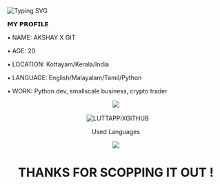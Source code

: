
![Typing SVG](https://readme-typing-svg.herokuapp.com/?lines=𝗛𝗮𝗶+𝗜𝗮𝗺+AKSHAY+x+GITHUB;𝗜𝗮𝗺+𝗔+𝗣𝘆𝘁𝗵𝗼𝗻+𝗗𝗲𝘃𝗲𝗹𝗼𝗽𝗲𝗿)


<p align="left">
𝗠𝗬 𝗣𝗥𝗢𝗙𝗜𝗟𝗘
<p align="left">
• NAME: AKSHAY X GIT
<p align="left">
• AGE: 20
<p align="left">
• LOCATION: Kottayam/Kerala/India
<p align="left">
• LANGUAGE: English/Malayalam/Tamil/Python
<p align="left">
• WORK: Python dev, smallscale business, crypto trader

<p align="center">
  <img src="https://github-stats-alpha.vercel.app/api/?username=AKSHAYXGITHUB&cc=000&tc=00ff00&ic=fff000&bc=fff" align="center">
</p>

<p align="center">&nbsp;
  <img align="center" src="https://github-readme-stats.vercel.app/api?username=AKSHAYXGITHUB&&show_icons=true&theme=midnight-purple" alt="LUTTAPPIXGITHUB"/>
</p>        

<p align="center">Used Languages </p>
<p align="center">
  <img src="https://github-readme-stats.vercel.app/api/top-langs/?username=AKSHAYXGITHUB&layout=compact&theme=tokyonight" align="center">
</p>

<h1 align="center">THANKS FOR SCOPPING IT OUT ! </h1>




